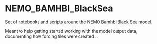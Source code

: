 # NEMO_BAMHBI_BlackSea
Set of notebooks and scripts around the NEMO Bamhbi Black Sea model.

Meant to help getting started working with the model output data, documenting how forcing files were created ...
